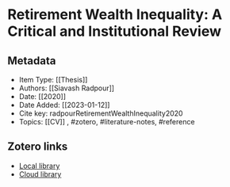 # Retirement Wealth Inequality: A Critical and Institutional Review

## Metadata

* Item Type: [[Thesis]]
* Authors: [[Siavash Radpour]]
* Date: [[2020]]
* Date Added: [[2023-01-12]]
* Cite key: radpourRetirementWealthInequality2020
* Topics: [[CV]]
, #zotero, #literature-notes, #reference


##  Zotero links
* [Local library](zotero://select/items/1_W2826RXU)
* [Cloud library](http://zotero.org/users/10903504/items/W2826RXU)

